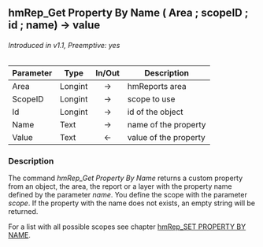 ## hmRep_Get Property By Name ( Area ; scopeID ; id ; name) → value
###### Introduced in v1.1, Preemptive: yes

|Parameter|Type|In/Out|Description
|---|---|:---:|---
|Area|Longint|→|hmReports area
|ScopeID|Longint|→|scope to use
|Id|Longint|→|id of the object
|Name|Text|→|name of the property
|Value|Text|←|value of the property

### Description
The command *hmRep_Get Property By Name* returns a custom property from an object, the area, the report or a layer with the property name defined by the parameter *name*. You define the scope with the parameter *scope*. If the property with the name does not exists, an empty string will be returned.

For a list with all possible scopes see chapter [hmRep_SET PROPERTY BY NAME](hmRep_SetPropertyByName.md).
